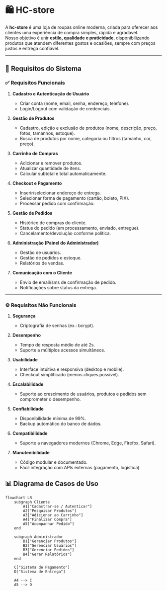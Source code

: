 # 🛍️ HC-store

A **hc-store** é uma loja de roupas online moderna, criada para oferecer aos clientes uma experiência de compra simples, rápida e agradável.  
Nosso objetivo é unir **estilo, qualidade e praticidade**, disponibilizando produtos que atendem diferentes gostos e ocasiões, sempre com preços justos e entrega confiável.  

---

## 🚀 Requisitos do Sistema

### ✅ Requisitos Funcionais
1. **Cadastro e Autenticação de Usuário**
   - Criar conta (nome, email, senha, endereço, telefone).
   - Login/Logout com validação de credenciais.

2. **Gestão de Produtos**
   - Cadastro, edição e exclusão de produtos (nome, descrição, preço, fotos, tamanhos, estoque).
   - Busca de produtos por nome, categoria ou filtros (tamanho, cor, preço).

3. **Carrinho de Compras**
   - Adicionar e remover produtos.
   - Atualizar quantidade de itens.
   - Calcular subtotal e total automaticamente.

4. **Checkout e Pagamento**
   - Inserir/selecionar endereço de entrega.
   - Selecionar forma de pagamento (cartão, boleto, PIX).
   - Processar pedido com confirmação.

5. **Gestão de Pedidos**
   - Histórico de compras do cliente.
   - Status do pedido (em processamento, enviado, entregue).
   - Cancelamento/devolução conforme política.

6. **Administração (Painel do Administrador)**
   - Gestão de usuários.
   - Gestão de pedidos e estoque.
   - Relatórios de vendas.

7. **Comunicação com o Cliente**
   - Envio de email/sms de confirmação de pedido.
   - Notificações sobre status da entrega.

---

### ⚙️ Requisitos Não Funcionais
1. **Segurança**
   - Criptografia de senhas (ex.: bcrypt).

2. **Desempenho**
   - Tempo de resposta médio de até 2s.
   - Suporte a múltiplos acessos simultâneos.

3. **Usabilidade**
   - Interface intuitiva e responsiva (desktop e mobile).
   - Checkout simplificado (menos cliques possível).

4. **Escalabilidade**
   - Suporte ao crescimento de usuários, produtos e pedidos sem comprometer o desempenho.

5. **Confiabilidade**
   - Disponibilidade mínima de 99%.
   - Backup automático do banco de dados.

6. **Compatibilidade**
   - Suporte a navegadores modernos (Chrome, Edge, Firefox, Safari).

7. **Manutenibilidade**
   - Código modular e documentado.
   - Fácil integração com APIs externas (pagamento, logística).
  
     
## 📊 Diagrama de Casos de Uso

```mermaid
flowchart LR
    subgraph Cliente
        A1["Cadastrar-se / Autenticar"]
        A2["Pesquisar Produtos"]
        A3["Adicionar ao Carrinho"]
        A4["Finalizar Compra"]
        A5["Acompanhar Pedido"]
    end

    subgraph Administrador
        B1["Gerenciar Produtos"]
        B2["Gerenciar Usuários"]
        B3["Gerenciar Pedidos"]
        B4["Gerar Relatórios"]
    end

    C["Sistema de Pagamento"]
    D["Sistema de Entrega"]

    A4 --> C
    A5 --> D
